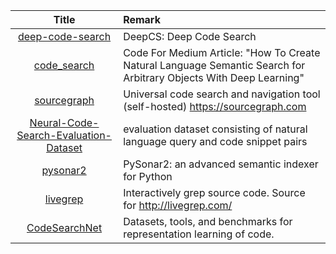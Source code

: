 | Title | Remark |
| :----: | :---- |
| [deep-code-search](https://github.com/guxd/deep-code-search)|DeepCS: Deep Code Search|
|[code_search](https://github.com/hamelsmu/code_search)|Code For Medium Article: "How To Create Natural Language Semantic Search for Arbitrary Objects With Deep Learning"|
|[sourcegraph](https://github.com/sourcegraph/sourcegraph)|Universal code search and navigation tool (self-hosted) https://sourcegraph.com|
|[Neural-Code-Search-Evaluation-Dataset](https://github.com/facebookresearch/Neural-Code-Search-Evaluation-Dataset)|evaluation dataset consisting of natural language query and code snippet pairs|
|[pysonar2](https://github.com/yinwang0/pysonar2)|PySonar2: an advanced semantic indexer for Python|
|[livegrep](https://github.com/livegrep/livegrep)|Interactively grep source code. Source for http://livegrep.com/|
|[CodeSearchNet](https://github.com/github/CodeSearchNet)|Datasets, tools, and benchmarks for representation learning of code.|













